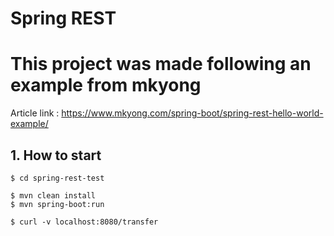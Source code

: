 # Spring REST
# This project was made following an example from mkyong
Article link : https://www.mkyong.com/spring-boot/spring-rest-hello-world-example/

## 1. How to start
```
$ cd spring-rest-test

$ mvn clean install
$ mvn spring-boot:run

$ curl -v localhost:8080/transfer
```